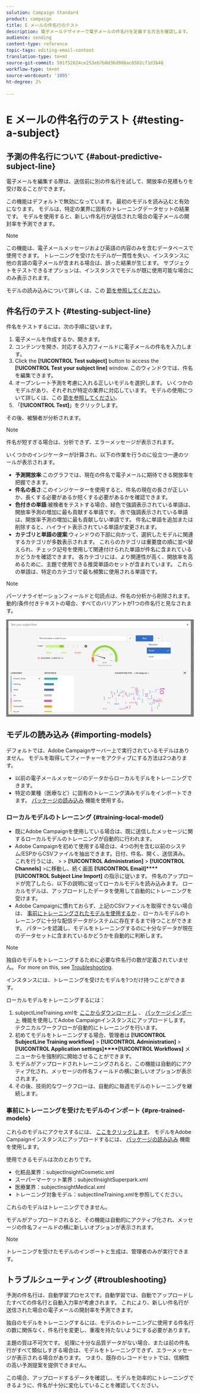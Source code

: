 ```yaml
---
solution: Campaign Standard
product: campaign
title: E メールの件名行のテスト
description: 電子メールデザイナーで電子メールの件名行を定義する方法を確認します。
audience: sending
content-type: reference
topic-tags: editing-email-content
translation-type: tm+mt
source-git-commit: 501f52624ce253eb7b0d36d908ac8502cf1d3b48
workflow-type: tm+mt
source-wordcount: '1095'
ht-degree: 2%

---
```


# E メールの件名行のテスト {#testing-a-subject}


## 予測の件名行について {#about-predictive-subject-line}

電子メールを編集する際は、送信前に別の件名行を試して、開放率の見積もりを受け取ることができます。

この機能はデフォルトで無効になっています。 最初のモデルを読み込むと有効になります。 モデルは、特定の業界に固有のトレーニングデータセットの結果です。 モデルを使用すると、新しい件名行が送信された場合の電子メールの開封率を予測できます。

>[!NOTE]
>
>この機能は、電子メールメッセージおよび英語の内容のみを含むデータベースで使用できます。 トレーニングを受けたモデルが一貫性を失い、インスタンスに他の言語の電子メールが含まれる場合は、誤った結果が生じます。 サブジェクトをテストできるオプションは、インスタンスでモデルが既に使用可能な場合にのみ表示されます。

モデルの読み込みについて詳しくは、この [節を参照してください](#importing-models)。

## 件名行のテスト {#testing-subject-line}

件名をテストするには、次の手順に従います。

1. 電子メールを作成するか、開きます。
1. コンテンツを開き、対応する入力フィールドに電子メールの件名を入力します。
1. Click the **[!UICONTROL Test subject]** button to access the **[!UICONTROL Test your subject line]** window. このウィンドウでは、件名を編集できます。
1. オープンレート予測を考慮に入れる正しいモデルを選択します。 いくつかのモデルがあり、それぞれが特定の業界に対応しています。 モデルの使用について詳しくは、この [節を参照してください](#importing-models)。
1. 「**[!UICONTROL Test]**」をクリックします。

その後、被験者が分析されます。

>[!NOTE]
>
>件名が短すぎる場合は、分析できず、エラーメッセージが表示されます。

いくつかのインジケーターが計算され、以下の作業を行うのに役立つ一連のツールが表示されます。

* **予測開放率**:このグラフでは、現在の件名で電子メールに期待できる開放率を把握できます。
* **件名の長さ**:このインジケーターを使用すると、件名の現在の長さが正しいか、長くする必要があるか短くする必要があるかを確認できます。
* **色付きの単語**:被検者をテストする場合、緑色で強調表示されている単語は、開放率予測の増加に最も貢献する単語です。 赤で強調表示されている単語は、開放率予測の増加に最も貢献しない単語です。 件名に単語を追加または削除すると、ハイライト表示されている単語が変更されます。
* **カテゴリと単語の提案**:ウィンドウの下部に向かって、選択したモデルに関連するカテゴリが多数表示されます。 これらのカテゴリは重要度の順に並べ替えられ、チェック記号を使用して関連付けられた単語が件名に含まれているかどうかを確認できます。 各カテゴリには、より関連性が高く、開放率を高めるために、主題で使用できる推奨単語のセットが含まれています。 これらの単語は、特定のカテゴリで最も頻繁に使用される単語です。

>[!NOTE]
>
>パーソナライゼーションフィールドと句読点は、件名の分析から削除されます。 動的/条件付きテキストの場合、すべてのバリアントが1つの件名行と見なされます。

![](assets/predictive_subject_line_example.png)

## モデルの読み込み {#importing-models}

デフォルトでは、Adobe Campaignサーバー上で実行されているモデルはありません。 モデルを取得してフィーチャーをアクティブにする方法は2つあります。

* 以前の電子メールメッセージのデータからローカルモデルをトレーニングできます。
* 特定の業種（医療など）に固有のトレーニング済みモデルをインポートできます。 [パッケージの読み込み](../../automating/using/managing-packages.md) 機能を使用する。

### ローカルモデルのトレーニング {#training-local-model}

* 既にAdobe Campaignを使用している場合は、既に送信したメッセージに関するローカルモデルのトレーニングが自動的に行われます。
* Adobe Campaignを初めて使用する場合は、4つの列を含む以前のシステム/ESPからCSVファイルを抽出できます。日付、件名、開く、送信済み。 これを行うには、 > > **[!UICONTROL Administration]** > **[!UICONTROL Channels]** >に移動し、続く画面 **[!UICONTROL Email]****[!UICONTROL Subject Line Import]** の指示に従います。 件名のアップロードが完了したら、以下の説明に従ってローカルモデルを読み込みます。 ローカルモデルは、アップロードしたデータを使用して自動的にトレーニングを受けます。
* Adobe Campaignに慣れておらず、上記のCSVファイルを取得できない場合は、 [事前にトレーニングされたモデルを使用するか](#pre-trained-models) 、ローカルモデルのトレーニングに十分な配信データがシステムに存在するまで待つことができます。 パターンを認識し、モデルをトレーニングするのに十分なデータが現在のデータセットに含まれているかどうかを自動的に判断します。

>[!NOTE]
>
>独自のモデルをトレーニングするために必要な件名行の数が定義されていません。 For more on this, see [Troubleshooting](#troubleshooting).
>
>インスタンスには、トレーニングを受けたモデルを1つだけ持つことができます。

ローカルモデルをトレーニングするには：
1. subjectLineTraining.xmlを [ここからダウンロードし](https://experience.adobe.com/#/downloads/content/software-distribution/jp/campaign.html) 、 [パッケージインポート](../../automating/using/managing-packages.md) 機能を使用してAdobe Campaignインスタンスにアップロードします。 テクニカルワークフローが自動的にトレーニングを行います。
1. 初めてモデルをトレーニングする場合、管理者は **[!UICONTROL SubjectLine Training workflow]** > **[!UICONTROL Administration]** > **[!UICONTROL Application settings]****[!UICONTROL Workflows]** メニューからを強制的に開始させることができます。
1. モデルがアップロードされトレーニングされると、この機能は自動的にアクティブ化され、メッセージの件名フィールドの横に新しいオプションが表示されます。
1. その後、技術的なワークフローは、自動的に毎週モデルのトレーニングを継続します。

### 事前にトレーニングを受けたモデルのインポート {#pre-trained-models}

これらのモデルにアクセスするには、 [ここをクリックします](https://experience.adobe.com/#/downloads/content/software-distribution/jp/campaign.html)。 モデルをAdobe Campaignインスタンスにアップロードするには、 [パッケージの読み込み](../../automating/using/managing-packages.md) 機能を使用します。

使用できるモデルは次のとおりです。

* 化粧品業界：subjectInsightCosmetic.xml
* スーパーマーケット業界：subjectInsightSuperpark.xml
* 医療業界：subjectInsightMedical.xml
* トレーニング対象モデル：subjectlineTraining.xmlを参照してください。

これらのモデルはトレーニングできません。

モデルがアップロードされると、その機能は自動的にアクティブ化され、メッセージの件名フィールドの横に新しいオプションが表示されます。

>[!NOTE]
>
>トレーニングを受けたモデルのインポートと生成は、管理者のみが実行できます。

## トラブルシューティング {#troubleshooting}

予測の件名行は、自動学習プロセスです。自動学習では、自動でアップロードしたすべての件名行と自動入力率が考慮されます。 これにより、新しい件名行が送信された場合の電子メールの開封率を予測できます。

独自のモデルをトレーニングするには、モデルのトレーニングに使用する件名行の数に関係なく、件名行を変更し、重複を持たないようにする必要があります。

主題の質は不可欠です。 処理に十分な品質データがない場合、または前の件名行がすべて類似しすぎる場合は、モデルをトレーニングできず、エラーメッセージが表示される場合があります。 つまり、既存のレコードセットでは、信頼性の高い予測提案を提供できません。

この場合、アップロードするデータを確認し、モデルを効率的にトレーニングできるように、件名が十分に変化していることを確認してください。

<!--Some clients have reported this issue: I have had the subject line training workflow running for about a year now.  It has trained on 883 records and I am still seeing the message "The existing dataset is not enough to generate a model."  I do get an error in the workflow every time it runs "XML-110009 Unable to find the element 'runwf' of path '/' (document with schema 'serverConf')".

For this, campaign takes the subject line as training data and tries to come up with significant enough model to predict open rate with 95% confidence.

The 400 subject line number is mention with at least and is only indicative, model generation will also depend on quality of these lines.

It may happen that even 10k subject lines don't lead to model generation if they are too similar.

It means that it can be case that you don't have enough subject lines to generate the model and it is giving this error.

If you are getting an error/warning message, it means that your existing set of records is not enough for the predictive subject module to give a high confidence suggestion.

Adobe recommends reviewing the data you are uploading as the similarity of the subject lines might be the issue.-->
